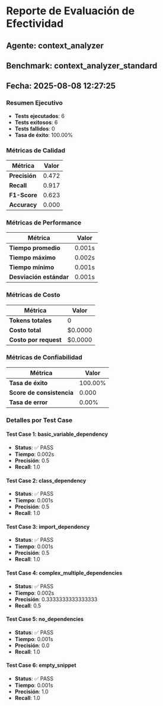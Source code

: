 # Reporte de Evaluación de Efectividad
        
## Agente: context_analyzer
## Benchmark: context_analyzer_standard
## Fecha: 2025-08-08 12:27:25

### Resumen Ejecutivo

- **Tests ejecutados**: 6
- **Tests exitosos**: 6
- **Tests fallidos**: 0
- **Tasa de éxito**: 100.00%

### Métricas de Calidad

| Métrica | Valor |
|---------|--------|
| **Precisión** | 0.472 |
| **Recall** | 0.917 |
| **F1-Score** | 0.623 |
| **Accuracy** | 0.000 |

### Métricas de Performance

| Métrica | Valor |
|---------|--------|
| **Tiempo promedio** | 0.001s |
| **Tiempo máximo** | 0.002s |
| **Tiempo mínimo** | 0.001s |
| **Desviación estándar** | 0.001s |

### Métricas de Costo

| Métrica | Valor |
|---------|--------|
| **Tokens totales** | 0 |
| **Costo total** | $0.0000 |
| **Costo por request** | $0.0000 |

### Métricas de Confiabilidad

| Métrica | Valor |
|---------|--------|
| **Tasa de éxito** | 100.00% |
| **Score de consistencia** | 0.000 |
| **Tasa de error** | 0.00% |

### Detalles por Test Case


#### Test Case 1: basic_variable_dependency

- **Status**: ✅ PASS
- **Tiempo**: 0.002s
- **Precisión**: 0.5
- **Recall**: 1.0

#### Test Case 2: class_dependency

- **Status**: ✅ PASS
- **Tiempo**: 0.001s
- **Precisión**: 0.5
- **Recall**: 1.0

#### Test Case 3: import_dependency

- **Status**: ✅ PASS
- **Tiempo**: 0.001s
- **Precisión**: 0.5
- **Recall**: 1.0

#### Test Case 4: complex_multiple_dependencies

- **Status**: ✅ PASS
- **Tiempo**: 0.002s
- **Precisión**: 0.3333333333333333
- **Recall**: 0.5

#### Test Case 5: no_dependencies

- **Status**: ✅ PASS
- **Tiempo**: 0.001s
- **Precisión**: 0.0
- **Recall**: 1.0

#### Test Case 6: empty_snippet

- **Status**: ✅ PASS
- **Tiempo**: 0.001s
- **Precisión**: 1.0
- **Recall**: 1.0
